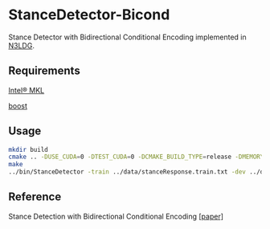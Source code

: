 # StanceDetector-Bicond
Stance Detector with Bidirectional Conditional Encoding implemented in [N3LDG](http://xbna.pku.edu.cn/EN/abstract/abstract3327.shtml).

## Requirements
[Intel® MKL](https://software.intel.com/en-us/mkl)

[boost](https://www.boost.org/)

## Usage
```bash
mkdir build
cmake .. -DUSE_CUDA=0 -DTEST_CUDA=0 -DCMAKE_BUILD_TYPE=release -DMEMORY=custom -DMKL=1
make
../bin/StanceDetector -train ../data/stanceResponse.train.txt -dev ../data/stanceResponse.dev -test ../data/stanceResponse.test.txt -option ../data/option.debug
```

## Reference
Stance Detection with Bidirectional Conditional Encoding [[paper]](https://www.aclweb.org/anthology/D16-1084)
